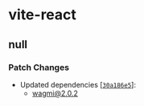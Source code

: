 # vite-react

## null

### Patch Changes

- Updated dependencies [[`30a186e5`](https://github.com/wevm/wagmi/commit/30a186e53d1135657d04f72f40d1c27186025370)]:
  - wagmi@2.0.2
